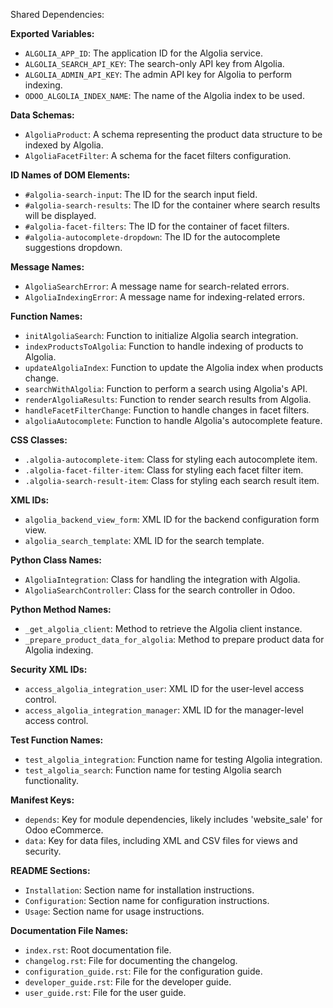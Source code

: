 Shared Dependencies:

**Exported Variables:**
- `ALGOLIA_APP_ID`: The application ID for the Algolia service.
- `ALGOLIA_SEARCH_API_KEY`: The search-only API key from Algolia.
- `ALGOLIA_ADMIN_API_KEY`: The admin API key for Algolia to perform indexing.
- `ODOO_ALGOLIA_INDEX_NAME`: The name of the Algolia index to be used.

**Data Schemas:**
- `AlgoliaProduct`: A schema representing the product data structure to be indexed by Algolia.
- `AlgoliaFacetFilter`: A schema for the facet filters configuration.

**ID Names of DOM Elements:**
- `#algolia-search-input`: The ID for the search input field.
- `#algolia-search-results`: The ID for the container where search results will be displayed.
- `#algolia-facet-filters`: The ID for the container of facet filters.
- `#algolia-autocomplete-dropdown`: The ID for the autocomplete suggestions dropdown.

**Message Names:**
- `AlgoliaSearchError`: A message name for search-related errors.
- `AlgoliaIndexingError`: A message name for indexing-related errors.

**Function Names:**
- `initAlgoliaSearch`: Function to initialize Algolia search integration.
- `indexProductsToAlgolia`: Function to handle indexing of products to Algolia.
- `updateAlgoliaIndex`: Function to update the Algolia index when products change.
- `searchWithAlgolia`: Function to perform a search using Algolia's API.
- `renderAlgoliaResults`: Function to render search results from Algolia.
- `handleFacetFilterChange`: Function to handle changes in facet filters.
- `algoliaAutocomplete`: Function to handle Algolia's autocomplete feature.

**CSS Classes:**
- `.algolia-autocomplete-item`: Class for styling each autocomplete item.
- `.algolia-facet-filter-item`: Class for styling each facet filter item.
- `.algolia-search-result-item`: Class for styling each search result item.

**XML IDs:**
- `algolia_backend_view_form`: XML ID for the backend configuration form view.
- `algolia_search_template`: XML ID for the search template.

**Python Class Names:**
- `AlgoliaIntegration`: Class for handling the integration with Algolia.
- `AlgoliaSearchController`: Class for the search controller in Odoo.

**Python Method Names:**
- `_get_algolia_client`: Method to retrieve the Algolia client instance.
- `_prepare_product_data_for_algolia`: Method to prepare product data for Algolia indexing.

**Security XML IDs:**
- `access_algolia_integration_user`: XML ID for the user-level access control.
- `access_algolia_integration_manager`: XML ID for the manager-level access control.

**Test Function Names:**
- `test_algolia_integration`: Function name for testing Algolia integration.
- `test_algolia_search`: Function name for testing Algolia search functionality.

**Manifest Keys:**
- `depends`: Key for module dependencies, likely includes 'website_sale' for Odoo eCommerce.
- `data`: Key for data files, including XML and CSV files for views and security.

**README Sections:**
- `Installation`: Section name for installation instructions.
- `Configuration`: Section name for configuration instructions.
- `Usage`: Section name for usage instructions.

**Documentation File Names:**
- `index.rst`: Root documentation file.
- `changelog.rst`: File for documenting the changelog.
- `configuration_guide.rst`: File for the configuration guide.
- `developer_guide.rst`: File for the developer guide.
- `user_guide.rst`: File for the user guide.